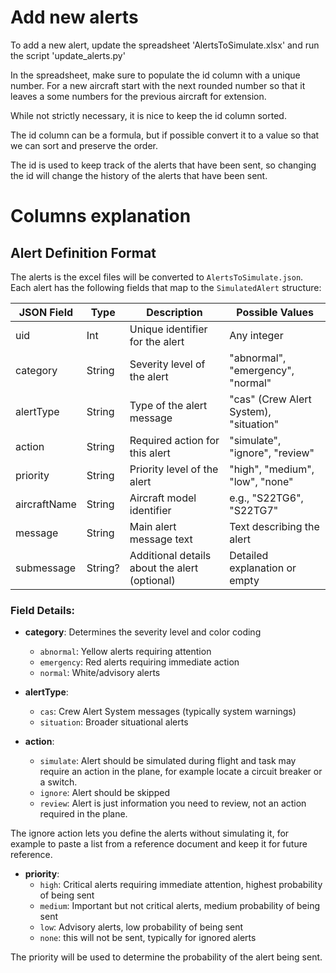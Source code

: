 # Add new alerts

To add a new alert, update the spreadsheet 'AlertsToSimulate.xlsx' and run the script 'update_alerts.py'

In the spreadsheet, make sure to populate the id column with a unique number. For a new aircraft start with the next rounded number so that it leaves a some numbers for the previous aircraft for extension.

While not strictly necessary, it is nice to keep the id column sorted.

The id column can be a formula, but if possible convert it to a value so that we can sort and preserve the order. 

The id is used to keep track of the alerts that have been sent, so changing the id will change the history of the alerts that have been sent.

# Columns explanation

## Alert Definition Format

The alerts is the excel files will be converted to `AlertsToSimulate.json`. Each alert has the following fields that map to the `SimulatedAlert` structure:

| JSON Field      | Type     | Description                                                                                   | Possible Values                                |
|----------------|----------|-----------------------------------------------------------------------------------------------|-----------------------------------------------|
| uid            | Int      | Unique identifier for the alert                                                               | Any integer                                    |
| category       | String   | Severity level of the alert                                                                   | "abnormal", "emergency", "normal"              |
| alertType      | String   | Type of the alert message                                                                     | "cas" (Crew Alert System), "situation"         |
| action         | String   | Required action for this alert                                                                | "simulate", "ignore", "review"                 |
| priority       | String   | Priority level of the alert                                                                   | "high", "medium", "low", "none"                |
| aircraftName   | String   | Aircraft model identifier                                                                     | e.g., "S22TG6", "S22TG7"                      |
| message        | String   | Main alert message text                                                                       | Text describing the alert                      |
| submessage     | String?  | Additional details about the alert (optional)                                                 | Detailed explanation or empty                  |

### Field Details:

- **category**: Determines the severity level and color coding
  - `abnormal`: Yellow alerts requiring attention
  - `emergency`: Red alerts requiring immediate action
  - `normal`: White/advisory alerts

- **alertType**: 
  - `cas`: Crew Alert System messages (typically system warnings)
  - `situation`: Broader situational alerts

- **action**:
  - `simulate`: Alert should be simulated during flight and task may require an action in the plane, for example locate a circuit breaker or a switch.
  - `ignore`: Alert should be skipped
  - `review`: Alert is just information you need to review, not an action required in the plane.

The ignore action lets you define the alerts without simulating it, for example to paste a list from a reference document and keep it for future reference.

- **priority**:
  - `high`: Critical alerts requiring immediate attention, highest probability of being sent
  - `medium`: Important but not critical alerts, medium probability of being sent
  - `low`: Advisory alerts, low probability of being sent
  - `none`: this will not be sent, typically for ignored alerts

The priority will be used to determine the probability of the alert being sent. 

